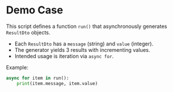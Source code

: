 # Demo Case

This script defines a function `run()` that asynchronously generates `ResultDto` objects.  
- Each `ResultDto` has a `message` (string) and `value` (integer).  
- The generator yields 3 results with incrementing values.  
- Intended usage is iteration via `async for`.

Example:
```python
async for item in run():
    print(item.message, item.value)
